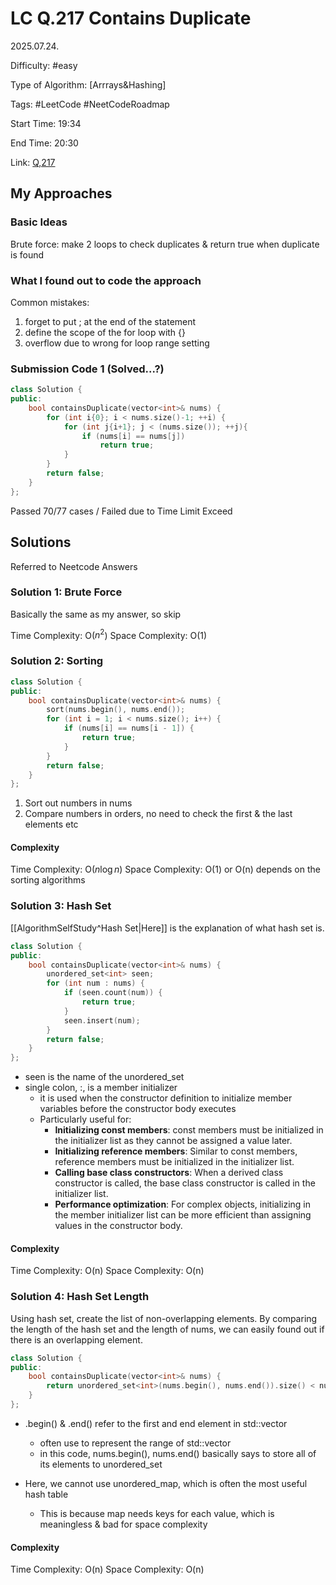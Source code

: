 # LC Q.217 Contains Duplicate

2025.07.24.

Difficulty: #easy

Type of Algorithm: [Arrrays&Hashing]

Tags: #LeetCode #NeetCodeRoadmap

Start Time: 19:34

End Time: 20:30

Link: [Q,217](https://leetcode.com/problems/contains-duplicate/description/)

## My Approaches

### Basic Ideas
Brute force: make 2 loops to check duplicates & return true when duplicate is found

### What I found out to code the approach
Common mistakes:
1. forget to put ; at the end of the statement
2. define the scope of the for loop with {}
3. overflow due to wrong for loop range setting

### Submission Code 1 (Solved...?)
~~~cpp
class Solution {
public:
    bool containsDuplicate(vector<int>& nums) {
        for (int i{0}; i < nums.size()-1; ++i) {
            for (int j{i+1}; j < (nums.size()); ++j){
                if (nums[i] == nums[j])
                    return true;
            }
        }
        return false;
    }
};
~~~

Passed 70/77 cases / Failed due to Time Limit Exceed

## Solutions
Referred to Neetcode Answers

### Solution 1: Brute Force
Basically the same as my answer, so skip

Time Complexity: O($n^2$)
Space Complexity: O(1)

### Solution 2: Sorting
~~~cpp
class Solution {
public:
    bool containsDuplicate(vector<int>& nums) {
        sort(nums.begin(), nums.end());
        for (int i = 1; i < nums.size(); i++) {
            if (nums[i] == nums[i - 1]) {
                return true;
            }
        }
        return false;
    }
};
~~~

1. Sort out numbers in nums
2. Compare numbers in orders, no need to check the first & the last elements etc

#### Complexity
Time Complexity: O($n\log n$)
Space Complexity: O(1) or O(n) depends on the sorting algorithms

### Solution 3: Hash Set
[[AlgorithmSelfStudy^Hash Set|Here]] is the explanation of what hash set is.

~~~cpp
class Solution {
public:
    bool containsDuplicate(vector<int>& nums) {
        unordered_set<int> seen;
        for (int num : nums) {
            if (seen.count(num)) {
                return true;
            }
            seen.insert(num);
        }
        return false;
    }
};
~~~

- seen is the name of the unordered_set
- single colon, :, is a member initializer
    - it is used when the constructor definition to initialize member variables before the constructor body executes
    - Particularly useful for:
        - **Initializing const members**: const members must be initialized in the initializer list as they cannot be assigned a value later.
        - **Initializing reference members**: Similar to const members, reference members must be initialized in the initializer list.
        - **Calling base class constructors**: When a derived class constructor is called, the base class constructor is called in the initializer list.
        - **Performance optimization**: For complex objects, initializing in the member initializer list can be more efficient than assigning values in the constructor body.

#### Complexity
Time Complexity: O(n)
Space Complexity: O(n)

### Solution 4: Hash Set Length
Using hash set, create the list of non-overlapping elements.
By comparing the length of the hash set and the length of nums, we can easily found out if there is an overlapping element.

~~~cpp
class Solution {
public:
    bool containsDuplicate(vector<int>& nums) {
        return unordered_set<int>(nums.begin(), nums.end()).size() < nums.size();
    }
};
~~~
- .begin() & .end() refer to the first and end element in std::vector
    - often use to represent the range of std::vector
    - in this code, nums.begin(), nums.end() basically says to store all of its elements to unordered_set

- Here, we cannot use unordered_map, which is often the most useful hash table
    - This is because map needs keys for each value, which is meaningless & bad for space complexity

#### Complexity
Time Complexity: O(n)
Space Complexity: O(n)